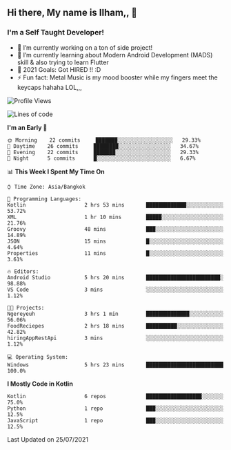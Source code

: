 ## Hi there, My name is Ilham,, 👋


### I'm a Self Taught Developer!
- 🔭 I’m currently working on a ton of side project!
- 🌱 I’m currently learning about Modern Android Development (MADS) skill & also trying to learn Flutter
- 🥅 2021 Goals: Got HIRED !! :D
- ⚡ Fun fact: Metal Music is my mood booster while my fingers meet the keycaps hahaha LOL,,, 



<!--START_SECTION:waka-->
![Profile Views](http://img.shields.io/badge/Profile%20Views-0-blue)

![Lines of code](https://img.shields.io/badge/From%20Hello%20World%20I%27ve%20Written-376095%20lines%20of%20code-blue)

**I'm an Early 🐤** 

```text
🌞 Morning    22 commits     ███████░░░░░░░░░░░░░░░░░░   29.33% 
🌆 Daytime    26 commits     ████████░░░░░░░░░░░░░░░░░   34.67% 
🌃 Evening    22 commits     ███████░░░░░░░░░░░░░░░░░░   29.33% 
🌙 Night      5 commits      █░░░░░░░░░░░░░░░░░░░░░░░░   6.67%

```


📊 **This Week I Spent My Time On** 

```text
⌚︎ Time Zone: Asia/Bangkok

💬 Programming Languages: 
Kotlin                   2 hrs 53 mins       █████████████░░░░░░░░░░░░   53.72% 
XML                      1 hr 10 mins        █████░░░░░░░░░░░░░░░░░░░░   21.76% 
Groovy                   48 mins             ███░░░░░░░░░░░░░░░░░░░░░░   14.89% 
JSON                     15 mins             █░░░░░░░░░░░░░░░░░░░░░░░░   4.64% 
Properties               11 mins             █░░░░░░░░░░░░░░░░░░░░░░░░   3.61%

🔥 Editors: 
Android Studio           5 hrs 20 mins       ████████████████████████░   98.88% 
VS Code                  3 mins              ░░░░░░░░░░░░░░░░░░░░░░░░░   1.12%

🐱‍💻 Projects: 
Ngereyeuh                3 hrs 1 min         ██████████████░░░░░░░░░░░   56.06% 
FoodReciepes             2 hrs 18 mins       ██████████░░░░░░░░░░░░░░░   42.82% 
hiringAppRestApi         3 mins              ░░░░░░░░░░░░░░░░░░░░░░░░░   1.12%

💻 Operating System: 
Windows                  5 hrs 23 mins       █████████████████████████   100.0%

```

**I Mostly Code in Kotlin** 

```text
Kotlin                   6 repos             ██████████████████░░░░░░░   75.0% 
Python                   1 repo              ███░░░░░░░░░░░░░░░░░░░░░░   12.5% 
JavaScript               1 repo              ███░░░░░░░░░░░░░░░░░░░░░░   12.5%

```



 Last Updated on 25/07/2021
<!--END_SECTION:waka-->

